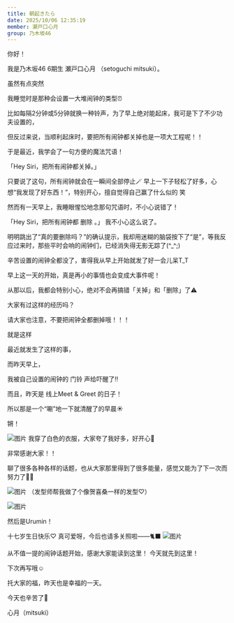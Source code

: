 ```yaml
---
title: 朝起きたら
date: 2025/10/06 12:35:19
member: 瀬戸口心月
group: 乃木坂46
---
```


你好！


我是乃木坂46 6期生
瀬戸口心月
（setoguchi mitsuki）。








虽然有点突然




我睡觉时是那种会设置一大堆闹钟的类型⏰




比如每隔2分钟或5分钟就换一种铃声，为了早上绝对能起床，我可是下了不少功夫设置的，

但反过来说，当顺利起床时，要把所有闹钟都关掉也是一项大工程呢！！






于是最近，我学会了一句方便的魔法咒语！

「Hey Siri，把所有闹钟都关掉。」


只要说了这句，所有闹钟就会在一瞬间全部停止🪄
早上一下子轻松了好多，心想“我发现了好东西！”，特别开心，擅自觉得自己赢了什么似的 笑




然而有一天早上，我睡眼惺忪地念那句咒语时，不小心说错了！

「Hey Siri，把所有闹钟都
删除
。」
我不小心这么说了。


明明跳出了“真的要删除吗？”的确认提示，我却用迷糊的脑袋按下了“是”，等我反应过来时，那些平时会响的闹钟们，已经消失得无影无踪了(^_^;)



辛苦设置的闹钟全都没了，害得我从早上开始就发了好一会儿呆T_T

早上这一天的开始，真是再小的事情也会变成大事件呢！





从那以后，我都会特别小心，绝对不会再搞错「关掉」和「删除」了⚠️






大家有过这样的经历吗？

请大家也注意，不要把闹钟全都删掉哦！！！















就是这样

最近就发生了这样的事，



而昨天早上，

我被自己设置的闹钟的
门铃
声给吓醒了‼️





而且，昨天是
线上Meet & Greet
的日子！

所以那是一个“唰”地一下就清醒了的早晨☀️












锵！

![图片](https://www.nogizaka46.com/files/46/diary/n46/MEMBER/moblog/202510/mobgZ9nKf.jpg)
我穿了白色的衣服，大家夸了我好多，好开心🤍

非常感谢大家！！



聊了很多各种各样的话题，也从大家那里得到了很多能量，感觉又能为了下一次而努力了💪🏻
















![图片](https://www.nogizaka46.com/files/46/diary/n46/MEMBER/moblog/202510/mob07l0kD.jpg)
（发型师帮我做了个像贺喜桑一样的发型♡）







![图片](https://www.nogizaka46.com/files/46/diary/n46/MEMBER/moblog/202510/mobuVefVD.jpg)




















然后是Urumin！


十七岁生日快乐♡
真可爱呀，今后也请多关照啦——🐈‍⬛
![图片](https://www.nogizaka46.com/files/46/diary/n46/MEMBER/moblog/202510/mobPXvH2t.jpg)



















从不值一提的闹钟话题开始，感谢大家能读到这里！
今天就先到这里！

下次再写哦☺️











托大家的福，昨天也是幸福的一天。












今天也辛苦了🌙














心月（mitsuki）
